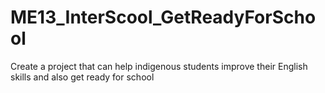 # ME13_InterScool_GetReadyForSchool
Create a project that can help indigenous students improve their English skills and also get ready for school
